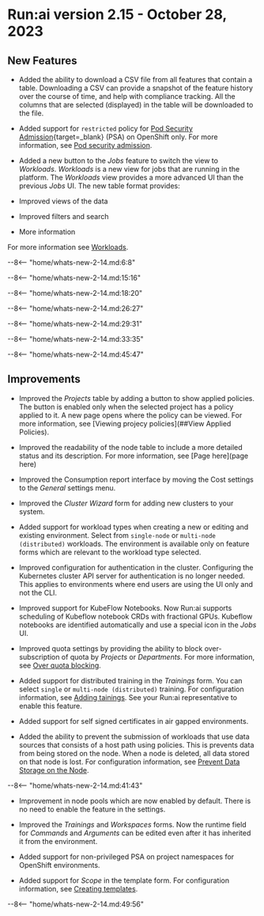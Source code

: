 # Run:ai version 2.15 - October 28, 2023

## New Features

<!-- RUN-10221/RUN-10426 Projects V2 - User will be able to export a CSV report - NEW FEATURE -->
* Added the ability to download a CSV file from all features that contain a table. Downloading a CSV can provide a snapshot of the feature history over the course of time, and help with compliance tracking. All the columns that are selected (displayed) in the table will be downloaded to the file.

<!-- RUN-7495/RUN11388 Support PSA / SCCs V2 \(security mechanism for pods on K8S/OCP\)-->
* Added support for `restricted` policy for [Pod Security Admission](https://kubernetes.io/docs/concepts/security/pod-security-admission/){target=_blank} (PSA) on OpenShift only. For more information, see [Pod security admission](../admin/runai-setup/cluster-setup/cluster-prerequisites.md#pod-security-admission).

<!-- TODO RUN-10241/RUN-12872 - New Workloads view -->
* Added a new button to the *Jobs* feature to switch the view to *Workloads*. *Workloads* is a new view for jobs that are running in the platform. The *Workloads* view provides a more advanced UI than the previous *Jobs* UI. The new table format provides:

* Improved views of the data
* Improved filters and search
* More information

For more information see [Workloads](##workloads-view).

--8<-- "home/whats-new-2-14.md:6:8"

--8<-- "home/whats-new-2-14.md:15:16"

--8<-- "home/whats-new-2-14.md:18:20"

--8<-- "home/whats-new-2-14.md:26:27"

--8<-- "home/whats-new-2-14.md:29:31"

--8<-- "home/whats-new-2-14.md:33:35"

--8<-- "home/whats-new-2-14.md:45:47"

## Improvements

<!-- RUN-9808/RUN-9810 - Show effective project policy from the UI -->
* Improved the *Projects* table by adding a button to show applied policies. The button is enabled only when the selected project has a policy applied to it. A new page opens where the policy can be viewed. For more information, see [Viewing projecy policies](##View Applied Policies).

<!-- TODO RUN-9943/RUN-12176 Nodes - reflect the correct status of the node - add to nodes page the table from the TW ticket -->
* Improved the readability of the node table to include a more detailed status and its description. For more information, see [Page here](page here)

<!-- RUN-11421 Consumption report - Cost and bugs-->
* Improved the Consumption report interface by moving the Cost settings to the *General* settings menu.

<!-- RUN-7085/RUN-9480 Installation - Cluster wizard Improvements -->
* Improved the *Cluster Wizard* form for adding new clusters to your system.

<!-- TODO RUN-9924/RUN-9925  Granular GPU compute time-slicing / Strict GPU compute time-slicing -->

<!-- RUN-10271/RUN-10321 Mark environment for workload type-->
* Added support for workload types when creating a new or editing and existing environment. Select from `single-node` or `multi-node (distributed)` workloads. The environment is available only on feature forms which are relevant to the workload type selected.

<!-- RUN-10639/RUN-11389 - Researcher Service Refactoring -->
* Improved configuration for authentication in the cluster. Configuring the Kubernetes cluster API server for authentication is no longer needed. This applies to environments where end users are using the UI only and not the CLI.

<!-- RUN-12505/RUN-12506 - Support Kubeflow notebooks for scheduling/orchestration -->
* Improved support for KubeFlow Notebooks. Now Run:ai supports scheduling of Kubeflow notebook CRDs with fractional GPUs. Kubeflow notebooks are identified automatically and use a special icon in the *Jobs* UI.

<!-- RUN-10251/RUN-10252 - Block over-subscription of quota by Projects/Departments- -->
* Improved quota settings by providing the ability to block over-subscription of quota by *Projects* or *Departments*. For more information, see [Over quota blocking](../Researcher/scheduling/the-runai-scheduler.md#blocking-over-quota).

<!-- RUN-10404/RUN-11747 Submit distributed training
* RUN-11194/RUN-11239 All changes done in the UI for distributed training are hidden behind feature flag 
* RUN-11231/RUN-11240 Environment for distributed training
* RUN-11186/RUN-11241 Submitting an MPI/PT/TF/XGBoost distributed training from UI - 1st form page 
* RUN-11206/RUN-11242 Submitting distributed training from UI - 2nd form page
* RUN-11219/RUN-11602 Submitting an MPI distributed training from UI - 3rd form page
-->
* Added support for distributed training in the *Trainings* form. You can select `single` or `multi-node (distributed)` training. For configuration information, see [Adding tainings](../Researcher/user-interface/trainings.md#adding-trainings). See your Run:ai representative to enable this feature.

<!-- RUN-10411/RUN-11390 Support self-signed certificates-->
* Added support for self signed certificates in air gapped environments.

<!-- TODO RUN-10451/RUN-10452 Support new Kubernetes and OpenShift releases - Q3/2023-->

<!-- TODO RUN-10602/RUN-10603 GPU Memory Request & Limit-->

<!-- RUN-10622/RUN-10625 Policy blocks workloads that attempt to store data on the node-->
* Added the ability to prevent the submission of workloads that use data sources that consists of a host path using policies. This is prevents data from being stored on the node. When a node is deleted, all data stored on that node is lost. For configuration information, see [Prevent Data Storage on the Node](##prevent-data-storage-on-the-node).

--8<-- "home/whats-new-2-14.md:41:43"

<!-- TODO RUN-10663/RUN-10664 - GPU Time Slicing - flexible time slicing with L > R -->

<!-- RUN-11282/RUN-11283 Nodepools enabled by default-->
* Improvement in node pools which are now enabled by default. There is no need to enable the feature in the settings.

<!-- RUN-11292/RUN-11592 General changes in favor of any asset based workload \(WS, training, DT\)-->
* Improved the *Trainings* and *Workspaces* forms. Now the runtime field for *Commands* and *Arguments* can be edited even after it has inherited it from the environment.

<!-- RUN-11525/RUN-11538 Support Kubernetes non-privileged PSA on project namespaces for Openshift-->
* Added support for non-privileged PSA on project namespaces for OpenShift environments.

<!-- RUN-11692/RUN-11694 Scoping for template-->
* Added support for *Scope* in the template form. For configuration information, see [Creating templates]().

--8<-- "home/whats-new-2-14.md:49:56"

